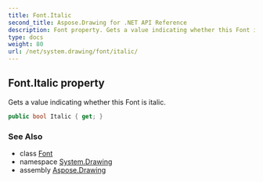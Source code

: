 ```yaml
---
title: Font.Italic
second_title: Aspose.Drawing for .NET API Reference
description: Font property. Gets a value indicating whether this Font is italic
type: docs
weight: 80
url: /net/system.drawing/font/italic/
---
```

## Font.Italic property

Gets a value indicating whether this Font is italic.

```csharp
public bool Italic { get; }
```

### See Also

* class [Font](../)
* namespace [System.Drawing](../../font/)
* assembly [Aspose.Drawing](../../../)


